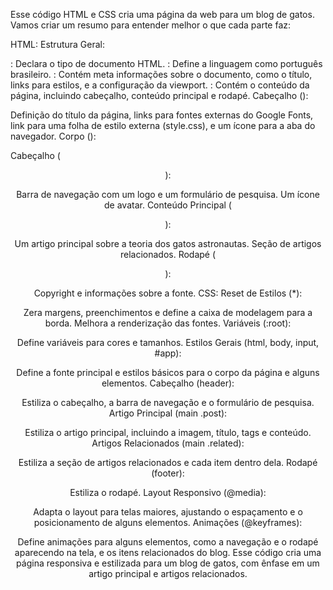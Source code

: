 Esse código HTML e CSS cria uma página da web para um blog de gatos. Vamos criar um resumo para entender melhor o que cada parte faz:

HTML:
Estrutura Geral:

<!DOCTYPE html>: Declara o tipo de documento HTML.
<html lang="pt-br">: Define a linguagem como português brasileiro.
<head>: Contém meta informações sobre o documento, como o título, links para estilos, e a configuração da viewport.
<body>: Contém o conteúdo da página, incluindo cabeçalho, conteúdo principal e rodapé.
Cabeçalho (<head>):

Definição do título da página, links para fontes externas do Google Fonts, link para uma folha de estilo externa (style.css), e um ícone para a aba do navegador.
Corpo (<body>):

Cabeçalho (<header>):

Barra de navegação com um logo e um formulário de pesquisa.
Um ícone de avatar.
Conteúdo Principal (<main>):

Um artigo principal sobre a teoria dos gatos astronautas.
Seção de artigos relacionados.
Rodapé (<footer>):

Copyright e informações sobre a fonte.
CSS:
Reset de Estilos (*):

Zera margens, preenchimentos e define a caixa de modelagem para a borda.
Melhora a renderização das fontes.
Variáveis (:root):

Define variáveis para cores e tamanhos.
Estilos Gerais (html, body, input, #app):

Define a fonte principal e estilos básicos para o corpo da página e alguns elementos.
Cabeçalho (header):

Estiliza o cabeçalho, a barra de navegação e o formulário de pesquisa.
Artigo Principal (main .post):

Estiliza o artigo principal, incluindo a imagem, título, tags e conteúdo.
Artigos Relacionados (main .related):

Estiliza a seção de artigos relacionados e cada item dentro dela.
Rodapé (footer):

Estiliza o rodapé.
Layout Responsivo (@media):

Adapta o layout para telas maiores, ajustando o espaçamento e o posicionamento de alguns elementos.
Animações (@keyframes):

Define animações para alguns elementos, como a navegação e o rodapé aparecendo na tela, e os itens relacionados do blog.
Esse código cria uma página responsiva e estilizada para um blog de gatos, com ênfase em um artigo principal e artigos relacionados.
